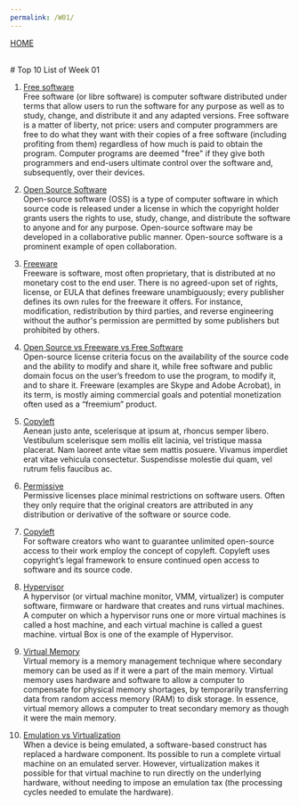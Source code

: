 ```yaml
---
permalink: /W01/
---
```

[HOME](../)

<br>
# Top 10 List of Week 01

1. [Free software](https://en.wikipedia.org/wiki/Free_software)<br>
Free software (or libre software) is computer software distributed under terms that allow users to run the software for any purpose as well as to study, change, and distribute it and any adapted versions.
Free software is a matter of liberty, not price: users and computer programmers are free to do what they want with their copies of a free software (including profiting from them) regardless of how much is paid to obtain the program.
Computer programs are deemed "free" if they give both programmers and end-users ultimate control over the software and, subsequently, over their devices.

2. [Open Source Software](https://en.wikipedia.org/wiki/Open-source_software)<br>
Open-source software (OSS) is a type of computer software in which source code is released under a license in which the copyright holder grants users the rights to use, study, change, and distribute the software to anyone and for any purpose.
Open-source software may be developed in a collaborative public manner. Open-source software is a prominent example of open collaboration.

3. [Freeware](https://en.wikipedia.org/wiki/Freeware)<br>
Freeware is software, most often proprietary, that is distributed at no monetary cost to the end user. There is no agreed-upon set of rights, license, or EULA that defines freeware unambiguously; every publisher defines its own rules for the freeware it offers. 
For instance, modification, redistribution by third parties, and reverse engineering without the author's permission are permitted by some publishers but prohibited by others.

4. [Open Source vs Freeware vs Free Software](https://blog.usejournal.com/understanding-open-source-and-free-software-licensing-c0fa600106c9)<br>
Open-source license criteria focus on the availability of the source code and the ability to modify and share it, while free software and public domain focus on the user’s freedom to use the program, to modify it, and to share it. 
Freeware (examples are Skype and Adobe Acrobat), in its term, is mostly aiming commercial goals and potential monetization often used as a “freemium” product.

5. [Copyleft](https://en.wikipedia.org/wiki/5)<br>
Aenean justo ante, scelerisque at ipsum at, rhoncus semper libero.
Vestibulum scelerisque sem mollis elit lacinia, vel tristique massa placerat.
Nam laoreet ante vitae sem mattis posuere.
Vivamus imperdiet erat vitae vehicula consectetur.
Suspendisse molestie dui quam, vel rutrum felis faucibus ac.

6. [Permissive](https://blog.usejournal.com/understanding-open-source-and-free-software-licensing-c0fa600106c9)<br>
Permissive licenses place minimal restrictions on software users. 
Often they only require that the original creators are attributed in any distribution or derivative of the software or source code.

7. [Copyleft](https://blog.usejournal.com/understanding-open-source-and-free-software-licensing-c0fa600106c9)<br>
For software creators who want to guarantee unlimited open-source access to their work employ the concept of copyleft. 
Copyleft uses copyright’s legal framework to ensure continued open access to software and its source code.

8. [Hypervisor](https://en.wikipedia.org/wiki/Hypervisor)<br>
A hypervisor (or virtual machine monitor, VMM, virtualizer) is computer software, firmware or hardware that creates and runs virtual machines. 
A computer on which a hypervisor runs one or more virtual machines is called a host machine, and each virtual machine is called a guest machine.
virtual Box is one of the example of Hypervisor.

9. [Virtual Memory](https://searchstorage.techtarget.com/definition/virtual-memory)<br>
Virtual memory is a memory management technique where secondary memory can be used as if it were a part of the main memory.
Virtual memory uses hardware and software to allow a computer to compensate for physical memory shortages, by temporarily transferring data from random access memory (RAM) to disk storage. 
In essence, virtual memory allows a computer to treat secondary memory as though it were the main memory.

10. [Emulation vs Virtualization](techgenix.com/what-difference-between-emulation-vs-virtualization/)<br>
When a device is being emulated, a software-based construct has replaced a hardware component. Its possible to run a complete virtual machine on an emulated server. 
However, virtualization makes it possible for that virtual machine to run directly on the underlying hardware, without needing to impose an emulation tax (the processing cycles needed to emulate the hardware).

